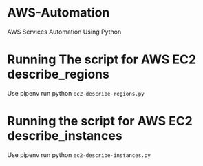 # AWS-Automation
AWS Services Automation Using Python

# Running The script for AWS EC2 describe_regions
Use pipenv run python `ec2-describe-regions.py`

# Running the script for AWS EC2 describe_instances
Use pipenv run python `ec2-describe-instances.py`
